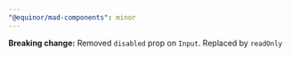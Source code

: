 ```yaml
---
"@equinor/mad-components": minor
---
```


**Breaking change:** Removed `disabled` prop on `Input`. Replaced by `readOnly`
